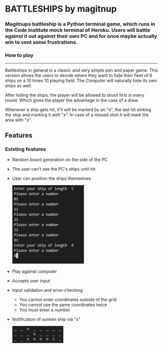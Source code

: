 # BATTLESHIPS by magitnup

### Magitnups battleship is a Python terminal game, which runs in the Code Institute mock terminal of Heroku. Users will battle against it out against their own PC and for once maybe actually win to vent some frustrations.<br>

### How to play

---

Battleships in general is a classic and very simple pen and paper game.
This version allows the users to decide where they want to hide their fleet of 6 ships on a 10 times 10 playing field. The Computer will naturally hide its own ships as well.

After hiding the ships, the player will be allowed to shoot first in every round. Which gives the player the advantage in the case of a draw.

Whenever a ship gets hit, it'll will be marked by an "o", the last hit sinking the ship and marking it with "s". In case of a missed shot it will mark the area with "x".

## Features

### Existing features

- Random board generation on the side of the PC
- The user can't see the PC's ships until hit
- User can position the ships themselves

  ![Custom ship positioning](input_ship_position.png)

- Play against computer
- Accepts user input

- Input validation and error-checking
  - You cannot enter coordinates outside of the grid
  - You cannot use the same coordinates twice
  - You must enter a number
- Notification of sunken ship via "s"

  ![sunken ship](sinking_enemy_ship.png)
